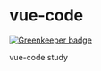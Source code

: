 # vue-code

[![Greenkeeper badge](https://badges.greenkeeper.io/yhlben/vue-code.svg)](https://greenkeeper.io/)

vue-code study
